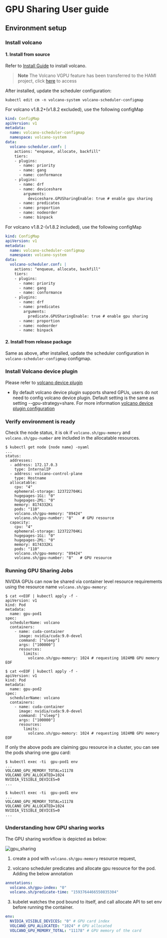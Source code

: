 # GPU Sharing User guide

## Environment setup

### Install volcano

#### 1. Install from source

Refer to [Install Guide](../../installer/README.md) to install volcano.

> **Note** The Volcano VGPU feature has been transferred to the HAMI project, click [here](https://github.com/Project-HAMi/volcano-vgpu-device-plugin) to access

After installed, update the scheduler configuration:

```shell script
kubectl edit cm -n volcano-system volcano-scheduler-configmap
```

For volcano v1.8.2+(v1.8.2 excluded), use the following configMap 

```yaml
kind: ConfigMap
apiVersion: v1
metadata:
  name: volcano-scheduler-configmap
  namespace: volcano-system
data:
  volcano-scheduler.conf: |
    actions: "enqueue, allocate, backfill"
    tiers:
    - plugins:
      - name: priority
      - name: gang
      - name: conformance
    - plugins:
      - name: drf
      - name: deviceshare
        arguments:
          deviceshare.GPUSharingEnable: true # enable gpu sharing
      - name: predicates
      - name: proportion
      - name: nodeorder
      - name: binpack
```

For volcano v1.8.2-(v1.8.2 included), use the following configMap 

```yaml
kind: ConfigMap
apiVersion: v1
metadata:
  name: volcano-scheduler-configmap
  namespace: volcano-system
data:
  volcano-scheduler.conf: |
    actions: "enqueue, allocate, backfill"
    tiers:
    - plugins:
      - name: priority
      - name: gang
      - name: conformance
    - plugins:
      - name: drf
      - name: predicates
        arguments:
          predicate.GPUSharingEnable: true # enable gpu sharing
      - name: proportion
      - name: nodeorder
      - name: binpack
```

#### 2. Install from release package

Same as above, after installed, update the scheduler configuration in `volcano-scheduler-configmap` configmap.

### Install Volcano device plugin

Please refer to [volcano device plugin](https://github.com/volcano-sh/devices/blob/master/README.md#quick-start)

* By default volcano device plugin supports shared GPUs, users do not need to config volcano device plugin. Default setting is the same as setting --gpu-strategy=share. For more information [volcano device plugin configuration](https://github.com/volcano-sh/devices/blob/master/doc/config.md)

### Verify environment is ready

Check the node status, it is ok if `volcano.sh/gpu-memory` and `volcano.sh/gpu-number` are included in the allocatable resources.

```shell script
$ kubectl get node {node name} -oyaml
...
status:
  addresses:
  - address: 172.17.0.3
    type: InternalIP
  - address: volcano-control-plane
    type: Hostname
  allocatable:
    cpu: "4"
    ephemeral-storage: 123722704Ki
    hugepages-1Gi: "0"
    hugepages-2Mi: "0"
    memory: 8174332Ki
    pods: "110"
    volcano.sh/gpu-memory: "89424"
    volcano.sh/gpu-number: "8"    # GPU resource
  capacity:
    cpu: "4"
    ephemeral-storage: 123722704Ki
    hugepages-1Gi: "0"
    hugepages-2Mi: "0"
    memory: 8174332Ki
    pods: "110"
    volcano.sh/gpu-memory: "89424"
    volcano.sh/gpu-number: "8"   # GPU resource
```

### Running GPU Sharing Jobs

NVIDIA GPUs can now be shared via container level resource requirements using the resource name `volcano.sh/gpu-memory`:

```shell script
$ cat <<EOF | kubectl apply -f -
apiVersion: v1
kind: Pod
metadata:
  name: gpu-pod1
spec:
  schedulerName: volcano
  containers:
    - name: cuda-container
      image: nvidia/cuda:9.0-devel
      command: ["sleep"]
      args: ["100000"]
      resources:
        limits:
          volcano.sh/gpu-memory: 1024 # requesting 1024MB GPU memory
EOF

$ cat <<EOF | kubectl apply -f -
apiVersion: v1
kind: Pod
metadata:
  name: gpu-pod2
spec:
  schedulerName: volcano
  containers:
    - name: cuda-container
      image: nvidia/cuda:9.0-devel
      command: ["sleep"]
      args: ["100000"]
      resources:
        limits:
          volcano.sh/gpu-memory: 1024 # requesting 1024MB GPU memory
EOF
```

If only the above pods are claiming gpu resource in a cluster, you can see the pods sharing one gpu card:

```shell script
$ kubectl exec -ti  gpu-pod1 env
...
VOLCANO_GPU_MEMORY_TOTAL=11178
VOLCANO_GPU_ALLOCATED=1024
NVIDIA_VISIBLE_DEVICES=0
...

$ kubectl exec -ti  gpu-pod1 env
...
VOLCANO_GPU_MEMORY_TOTAL=11178
VOLCANO_GPU_ALLOCATED=1024
NVIDIA_VISIBLE_DEVICES=0
...
```

### Understanding how GPU sharing works

The GPU sharing workflow is depicted as below:

![gpu_sharing](../images/gpu-share-flow.png)

1. create a pod with `volcano.sh/gpu-memory` resource request,

2. volcano scheduler predicates and allocate gpu resource for the pod. Adding the below annotation

```yaml
annotations:
  volcano.sh/gpu-index: "0"
  volcano.sh/predicate-time: "1593764466550835304"
```

3. kubelet watches the pod bound to itself, and call allocate API to set env before running the container.

```yaml
env:
  NVIDIA_VISIBLE_DEVICES: "0" # GPU card index
  VOLCANO_GPU_ALLOCATED: "1024" # GPU allocated
  VOLCANO_GPU_MEMORY_TOTAL: "11178" # GPU memory of the card
```
